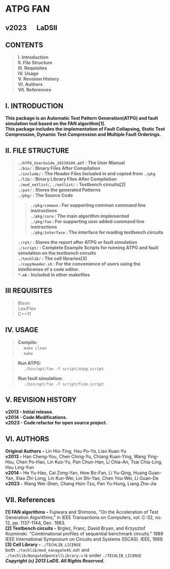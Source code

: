 # ATPG FAN
## v2023   &emsp; LaDSII
## CONTENTS

> **I.    Introduction**<br />
> **II.   File Structure**<br />
> **III.  Requisites**<br />
> **IV.   Usage**<br />
> **V.    Revision History**<br />
> **VI.   Authors**<br />
> **VII.  References**<br />


## I. INTRODUCTION

**This package is an Automatic Test Pattern Generation(ATPG) and fault simulation tool based on the FAN algorithm[1].** <br />
**This package includes the implementation of  Fault Collapsing, Static Test Compression, Dynamic Test Compression and Multiple Fault Orderings.** <br />

## II. FILE STRUCTURE

> **```./ATPG_UserGuide_20230108.pdf``` : The User Manual** <br />
> **```./bin/``` : Binary Files After Compilation** <br />
> **```./include/``` : The Header Files Included in and copied from ```./pkg```** <br />
> **```./lib/``` : Binary Library Files After Compilation** <br />
> **```./mod_netlist/```, ```./netlist/``` : Testbench circuits[2]** <br />
> **```./pat/``` : Stores the generated Patterns** <br />
> **```./pkg/``` : The Source Code** <br />
>> **```./pkg/common``` : For supporting common command line instructions** <br />
>> **```./pkg/core``` : The main algorithm implemented** <br />
>> **```./pkg/fan``` : For supporting user added command line instructions** <br />
>> **```./pkg/interface``` : The interface for reading testbench circuits** <br />

> **```./rpt/``` : Stores the report after ATPG or fault simulation** <br />
> **```./script/``` : Complete Example Scripts for running ATPG and fault simulation on the testbench circuits** <br />
> **```./techlib/``` : The cell libraries[3]** <br />
> **```./copyHeader.sh``` : For the convenience of users using the intellicense of a code editor.** <br />
> **```*.mk``` : Included in other makefiles** <br />

## III REQUISITES
> Bison <br />
> Lex/Flex <br />
> C++11 <br />

## IV. USAGE

> **Compile:**<br />
> &emsp;	```make clean``` <br />
> &emsp;	```make``` <br />

> **Run ATPG:**<br />
> &emsp;	```./bin/opt/fan -f script/atpg.script``` <br />

> **Run fault simulation:**<br />
> &emsp;	```./bin/opt/fan -f script/fsim.script``` <br />


## V. REVISION HISTORY

**v2013 - Initial release.** <br />
**v2014 - Code Modifications.** <br />
**v2023 - Code refactor for open source project.** <br />


## VI. AUTHORS

**Original Authors -** Lin Hio-Ting, Hsu Po-Ya, Liao Kuan-Yu  <br />
**v2013 -** Han Cheng-You, Chen Ching-Yu, Chiang Kuan-Ying, Wang Ying-Hsu, Chen Po-Hao, Lin Kuo-Yu, Pan Chun-Han, Li Chia-An, Tsai Chia-Ling, Hsu Ling-Yun <br />
**v2014 -** He Yu-Hao, Cai Zong-Yan, How Bo-Fan, Li Yu-Qing, Huang Guan-Yan, Xiao Zhi-Long, Lin Kun-Wei, Lin Shi-Yao, Chen You-Wei, Li Guan-De <br />
**v2023 -** Wang Wei-Shen, Chang Hsin-Tzu, Pan Yu-Hung, Liang Zhe-Jia <br />

## VII. References

**[1] FAN algorithms -** Fujiwara and Shimono, "On the Acceleration of Test Generation Algorithms," in IEEE Transactions on Computers, vol. C-32, no. 12, pp. 1137-1144, Dec. 1983.  <br />
**[2] Testbench circuits -** Brglez, Franc, David Bryan, and Krzysztof Kozminski. "Combinational profiles of sequential benchmark circuits." 1989 IEEE International Symposium on Circuits and Systems (ISCAS). IEEE, 1989.<br />
**[3] Cell Library -** ```./TECHLIB_LICENSE```<br />
both ```./techlib/mod_nanagate45.mdt``` and ```./techlib/NangateOpenCellLibrary.v``` is under ```./TECHLIB_LICENSE```<br />
***Copyright (c) 2013 LaDS. All Rights Reserved.***